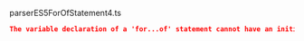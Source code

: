 parserES5ForOfStatement4.ts
```json
The variable declaration of a 'for...of' statement cannot have an initializer.
```

